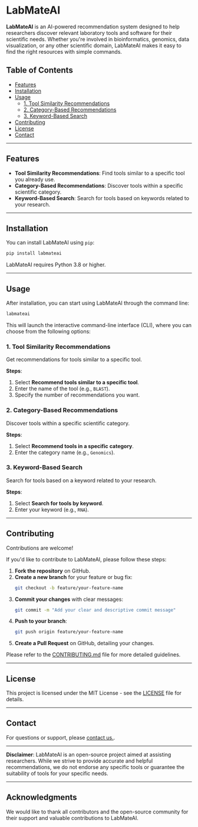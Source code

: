 
# LabMateAI

**LabMateAI** is an AI-powered recommendation system designed to help researchers discover relevant laboratory tools and software for their scientific needs. Whether you're involved in bioinformatics, genomics, data visualization, or any other scientific domain, LabMateAI makes it easy to find the right resources with simple commands.

## Table of Contents

- [Features](#features)
- [Installation](#installation)
- [Usage](#usage)
  - [1. Tool Similarity Recommendations](#1-tool-similarity-recommendations)
  - [2. Category-Based Recommendations](#2-category-based-recommendations)
  - [3. Keyword-Based Search](#3-keyword-based-search)
- [Contributing](#contributing)
- [License](#license)
- [Contact](#contact)

---

## Features

- **Tool Similarity Recommendations**: Find tools similar to a specific tool you already use.
- **Category-Based Recommendations**: Discover tools within a specific scientific category.
- **Keyword-Based Search**: Search for tools based on keywords related to your research.

---

## Installation

You can install LabMateAI using `pip`:

```bash
pip install labmateai
```

LabMateAI requires Python 3.8 or higher.

---

## Usage

After installation, you can start using LabMateAI through the command line:

```bash
labmateai
```

This will launch the interactive command-line interface (CLI), where you can choose from the following options:

### 1. Tool Similarity Recommendations

Get recommendations for tools similar to a specific tool.

**Steps**:

1. Select **Recommend tools similar to a specific tool**.
2. Enter the name of the tool (e.g., `BLAST`).
3. Specify the number of recommendations you want.

### 2. Category-Based Recommendations

Discover tools within a specific scientific category.

**Steps**:

1. Select **Recommend tools in a specific category**.
2. Enter the category name (e.g., `Genomics`).

### 3. Keyword-Based Search

Search for tools based on a keyword related to your research.

**Steps**:

1. Select **Search for tools by keyword**.
2. Enter your keyword (e.g., `RNA`).

---

## Contributing

Contributions are welcome!

If you'd like to contribute to LabMateAI, please follow these steps:

1. **Fork the repository** on GitHub.
2. **Create a new branch** for your feature or bug fix:
   ```bash
   git checkout -b feature/your-feature-name
   ```
3. **Commit your changes** with clear messages:
   ```bash
   git commit -m "Add your clear and descriptive commit message"
   ```
4. **Push to your branch**:
   ```bash
   git push origin feature/your-feature-name
   ```
5. **Create a Pull Request** on GitHub, detailing your changes.

Please refer to the [CONTRIBUTING.md](CONTRIBUTING.md) file for more detailed guidelines.

---

## License

This project is licensed under the MIT License - see the [LICENSE](LICENSE) file for details.

---

## Contact

For questions or support, please [contact us.](mailto:tnoblin@health.ucsd.edu).

---

**Disclaimer**: LabMateAI is an open-source project aimed at assisting researchers. While we strive to provide accurate and helpful recommendations, we do not endorse any specific tools or guarantee the suitability of tools for your specific needs.

---

## Acknowledgments

We would like to thank all contributors and the open-source community for their support and valuable contributions to LabMateAI.
